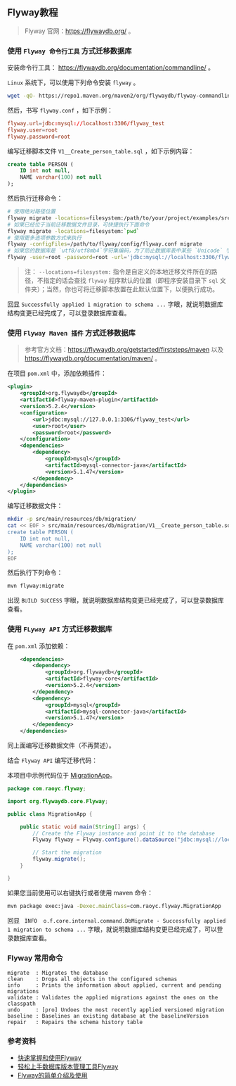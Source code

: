 Flyway教程
------

>   Flyway 官网：https://flywaydb.org/ 。


### 使用 `Flyway 命令行工具` 方式迁移数据库

安装命令行工具： https://flywaydb.org/documentation/commandline/ 。

`Linux` 系统下，可以使用下列命令安装 `flyway` 。

```bash
wget -qO- https://repo1.maven.org/maven2/org/flywaydb/flyway-commandline/5.2.4/flyway-commandline-5.2.4-linux-x64.tar.gz | tar xvz && sudo ln -s `pwd`/flyway-5.2.4/flyway /usr/local/bin 
```

然后，书写 `flyway.conf` ，如下示例：

```conf
flyway.url=jdbc:mysql://localhost:3306/flyway_test
flyway.user=root
flyway.password=root
```

编写迁移脚本文件 `V1__Create_person_table.sql` ，如下示例内容：

```sql
create table PERSON (
    ID int not null,
    NAME varchar(100) not null
);
```

然后执行迁移命令：

```bash
# 使用绝对路径位置
flyway migrate -locations=filesystem:/path/to/your/project/examples/src/main/resources/db/migration/ -X
# 如果已经位于当前迁移数据文件目录，可快捷执行下面命令
flyway migrate -locations=filesystem:`pwd`
# 使用更多选项参数方式来执行
flyway -configFiles=/path/to/flyway/config/flyway.conf migrate
# 如果您的数据库是 `utf8/utf8mb4`字符集编码，为了防止数据库表中某些 `Unicode` 字符（如中文）乱码, 最好在 `-url` 选项的 `JDBC DSN` 后面加上 `useUnicode=true&characterEncoding=utf8` 参数
flyway -user=root -password=root -url='jdbc:mysql://localhost:3306/flyway_test?autoreconnect=true&useUnicode=true&characterEncoding=UTF-8' -locations=filesystem:`pwd` migrate
```

>   注：
`--locations=filesystem:` 指令是自定义的本地迁移文件所在的路径，不指定的话会查找 `flyway` 程序默认的位置（即程序安装目录下 `sql` 文件夹）；当然，你也可将迁移脚本放置在此默认位置下，以便执行成功。

回显 `Successfully applied 1 migration to schema ...` 字眼，就说明数据库结构变更已经完成了，可以登录数据库查看。


### 使用 `Flyway Maven 插件` 方式迁移数据库

>   参考官方文档：https://flywaydb.org/getstarted/firststeps/maven 以及 https://flywaydb.org/documentation/maven/ 。

在项目 `pom.xml` 中，添加依赖插件：

```xml
<plugin>
    <groupId>org.flywaydb</groupId>
    <artifactId>flyway-maven-plugin</artifactId>
    <version>5.2.4</version>
    <configuration>
        <url>jdbc:mysql://127.0.0.1:3306/flyway_test</url>
        <user>root</user>
        <password>root</password>
    </configuration>
    <dependencies>
        <dependency>
            <groupId>mysql</groupId>
            <artifactId>mysql-connector-java</artifactId>
            <version>5.1.47</version>
        </dependency>
    </dependencies>
</plugin>
```

编写迁移数据文件：

```bash
mkdir -p src/main/resources/db/migration/
cat << EOF > src/main/resources/db/migration/V1__Create_person_table.sql
create table PERSON (
    ID int not null,
    NAME varchar(100) not null
);
EOF
```

然后执行下列命令：

```bash
mvn flyway:migrate
```

出现 `BUILD SUCCESS` 字眼，就说明数据库结构变更已经完成了，可以登录数据库查看。

### 使用 `FLyway API` 方式迁移数据库

在 `pom.xml` 添加依赖：

```xml
    <dependencies>
        <dependency>
            <groupId>org.flywaydb</groupId>
            <artifactId>flyway-core</artifactId>
            <version>5.2.4</version>
        </dependency>
        <dependency>
            <groupId>mysql</groupId>
            <artifactId>mysql-connector-java</artifactId>
            <version>5.1.47</version>
        </dependency>
    </dependencies>
``` 

同上面编写迁移数据文件（不再赘述）。

结合 `Flyway API` 编写迁移代码：

本项目中示例代码位于 [MigrationApp](../main/java/com/raoyc/flyway/MigrationApp.java)。

```java
package com.raoyc.flyway;

import org.flywaydb.core.Flyway;

public class MigrationApp {

    public static void main(String[] args) {
        // Create the Flyway instance and point it to the database
        Flyway flyway = Flyway.configure().dataSource("jdbc:mysql://localhost:3306/flyway_test", "root", "root").load();

        // Start the migration
        flyway.migrate();
    }

}
```

如果您当前使用可以右键执行或者使用 maven 命令：

```bash
mvn package exec:java -Dexec.mainClass=com.raoyc.flyway.MigrationApp
```

回显 ` INFO  o.f.core.internal.command.DbMigrate - Successfully applied 1 migration to schema ...` 字眼，就说明数据库结构变更已经完成了，可以登录数据库查看。

### Flyway 常用命令

```text
migrate  : Migrates the database
clean    : Drops all objects in the configured schemas
info     : Prints the information about applied, current and pending migrations
validate : Validates the applied migrations against the ones on the classpath
undo     : [pro] Undoes the most recently applied versioned migration
baseline : Baselines an existing database at the baselineVersion
repair   : Repairs the schema history table
```

### 参考资料

- [快速掌握和使用Flyway](https://blog.waterstrong.me/flyway-in-practice/)
- [轻松上手数据库版本管理工具Flyway](http://qinghua.github.io/flyway/)
- [Flyway的简单介绍及使用](https://blog.csdn.net/AinGates/article/details/78063246)
